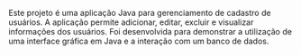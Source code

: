 Este projeto é uma aplicação Java para gerenciamento de cadastro de usuários. A aplicação permite adicionar, editar, excluir e visualizar informações dos usuários. Foi desenvolvida para demonstrar a utilização de uma interface gráfica em Java e a interação com um banco de dados.
